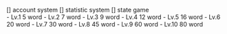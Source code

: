 [] account system
[] statistic system
[] state game   
    - Lv.1 5 word
    - Lv.2 7 word
    - Lv.3 9 word
    - Lv.4 12 word
    - Lv.5 16 word
    - Lv.6 20 word
    - Lv.7 30 word
    - Lv.8 45 word
    - Lv.9 60 word
    - Lv.10 80 word
